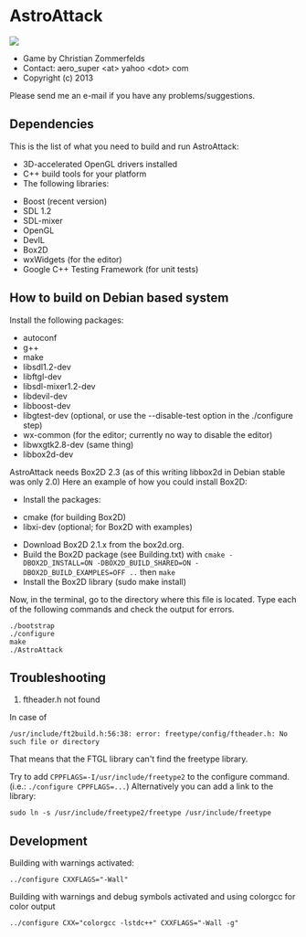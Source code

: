 AstroAttack
===========

![](https://raw.github.com/aero-z/astroattack/gh-pages/images/screenshot.jpg)

* Game by Christian Zommerfelds
* Contact: aero_super \<at\> yahoo \<dot\> com
* Copyright (c) 2013

Please send me an e-mail if you have any problems/suggestions.

Dependencies
------------

This is the list of what you need to build and run AstroAttack:
* 3D-accelerated OpenGL drivers installed
* C++ build tools for your platform
* The following libraries:
 - Boost (recent version)
 - SDL 1.2
 - SDL-mixer
 - OpenGL
 - DevIL
 - Box2D
 - wxWidgets (for the editor)
 - Google C++ Testing Framework (for unit tests)


How to build on Debian based system
-----------------------------------

Install the following packages:
* autoconf
* g++
* make
* libsdl1.2-dev
* libftgl-dev
* libsdl-mixer1.2-dev
* libdevil-dev
* libboost-dev
* libgtest-dev (optional, or use the --disable-test option in the ./configure step)
* wx-common (for the editor; currently no way to disable the editor)
* libwxgtk2.8-dev (same thing)
* libbox2d-dev

AstroAttack needs Box2D 2.3 (as of this writing libbox2d in Debian stable was only 2.0)
Here an example of how you could install Box2D:

- Install the packages:
* cmake (for building Box2D)
* libxi-dev (optional; for Box2D with examples)
- Download Box2D 2.1.x from the box2d.org.
- Build the Box2D package (see Building.txt) with `cmake -DBOX2D_INSTALL=ON -DBOX2D_BUILD_SHARED=ON -DBOX2D_BUILD_EXAMPLES=OFF ..` then `make`
- Install the Box2D library (sudo make install)

Now, in the terminal, go to the directory where this file is located.
Type each of the following commands and check the output for errors.

    ./bootstrap
    ./configure
    make
    ./AstroAttack


Troubleshooting
---------------

1) ftheader.h not found

In case of

    /usr/include/ft2build.h:56:38: error: freetype/config/ftheader.h: No such file or directory
That means that the FTGL library can't find the freetype library.

Try to add `CPPFLAGS=-I/usr/include/freetype2` to the configure command.
(i.e.: `./configure CPPFLAGS=...`)
Alternatively you can add a link to the library:

    sudo ln -s /usr/include/freetype2/freetype /usr/include/freetype


Development
-----------

Building with warnings activated:

    ../configure CXXFLAGS="-Wall"

Building with warnings and debug symbols activated and using colorgcc for color output

    ../configure CXX="colorgcc -lstdc++" CXXFLAGS="-Wall -g"

